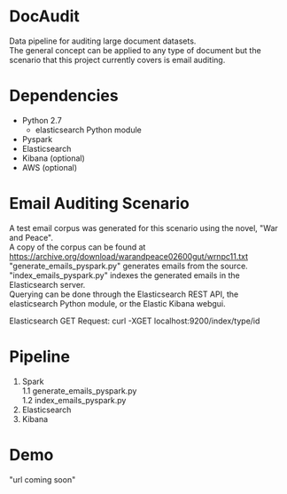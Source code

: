 # DocAudit
Data pipeline for auditing large document datasets.    
The general concept can be applied to any type of document but the scenario that this project currently covers is email auditing.  

# Dependencies  
* Python 2.7  
  * elasticsearch Python module  
* Pyspark 
* Elasticsearch  
* Kibana (optional)  
* AWS (optional)  

# Email Auditing Scenario
A test email corpus was generated for this scenario using the novel, "War and Peace".  
A copy of the corpus can be found at https://archive.org/download/warandpeace02600gut/wrnpc11.txt  
"generate_emails_pyspark.py" generates emails from the source.  
"index_emails_pyspark.py" indexes the generated emails in the Elasticsearch server.  
Querying can be done through the Elasticsearch REST API, the elasticsearch Python module, or the Elastic Kibana webgui.    

Elasticsearch GET Request: curl -XGET localhost:9200/index/type/id

# Pipeline  
1. Spark  
  1.1 generate_emails_pyspark.py  
  1.2 index_emails_pyspark.py  
2. Elasticsearch  
3. Kibana 

# Demo  
"url coming soon"
  
